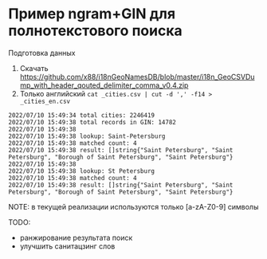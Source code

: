 # Пример ngram+GIN для полнотекстового поиска

Подготовка данных
1. Скачать https://github.com/x88/i18nGeoNamesDB/blob/master/i18n_GeoCSVDump_with_header_qouted_delimiter_comma_v0.4.zip
2. Только английский `cat _cities.csv | cut -d ',' -f14 > _cities_en.csv`


```
2022/07/10 15:49:34 total cities: 2246419
2022/07/10 15:49:38 total records in GIN: 14782
2022/07/10 15:49:38
2022/07/10 15:49:38 lookup: Saint-Petersburg
2022/07/10 15:49:38 matched count: 4
2022/07/10 15:49:38 result: []string{"Saint Petersburg", "Saint Petersburg", "Borough of Saint Petersburg", "Saint Petersburg"}
2022/07/10 15:49:38
2022/07/10 15:49:38 lookup: St Petersburg
2022/07/10 15:49:38 matched count: 4
2022/07/10 15:49:38 result: []string{"Saint Petersburg", "Saint Petersburg", "Borough of Saint Petersburg", "Saint Petersburg"}
```

NOTE: в текущей реализации используются только [a-zA-Z0-9] символы

TODO:
- ранжирование результата поиск
- улучшить санитацзинг слов
